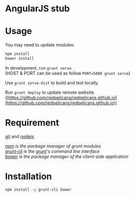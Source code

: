 AngularJS stub
==============

Usage
===
You may need to update modules:
```bash
npm install
bower install
```

In development, run `grunt serve`.  
(HOST & PORT can be used as follow `PORT=5000 grunt serve`)

Use `grunt serve-dist` to build and test locally.

Run `grunt deploy` to update remote website.  
([https://github.com/redpelicans/redpelicans.github.io](https://github.com/redpelicans/redpelicans.github.io))

Requirement
===
[git](http://git-scm.com/) and [nodejs](http://nodejs.org/)

_[npm](https://www.npmjs.org/) is the package manager of grunt modules_  
_[grunt-cli](https://github.com/gruntjs/grunt-cli) is the [grunt](http://gruntjs.com/)'s command line interface_  
_[bower](http://bower.io/) is the package manager of the client-side application_

Installation
===
```bash
npm install -g grunt-cli bower
```
